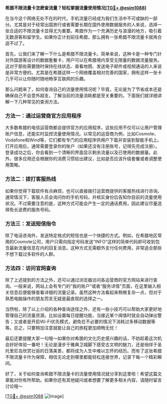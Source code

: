 **希腊不限流量卡怎麽查流量？轻松掌握流量使用情况[[TG💪+ @esim1088](https://t.me/s/esim1088)]**

在当今这个网络无处不在的时代，手机流量已经成为我们生活中不可或缺的一部分。尤其是对于经常出国旅行或者需要长期在国外使用数据服务的人来说，选择一张合适的不限流量卡显得尤为重要。希腊作为一个充满历史与浪漫的地方，吸引着无数游客和留学生。如果你正计划前往希腊，那么拥有一张希腊不限流量卡就再合适不过了。

首先，让我们来了解一下什么是希腊不限流量卡。简单来说，这种卡是一种专门针对外国游客设计的数据套餐卡，用户可以在希腊境内享受无限量的数据流量服务。这对于那些需要随时保持在线状态、查看地图、发送电子邮件或视频通话的人来说是非常方便的。尤其是在希腊这样一个网络覆盖相对完善的国家，拥有这样一张卡几乎可以让你随时随地畅享互联网的乐趣。

那么问题来了，如何查询自己的流量使用情况呢？毕竟，无论是为了节省成本还是确保自己不会意外超支，了解当前的流量消耗都是至关重要的。下面我们就详细讲解一下几种常见的查询方法。

### 方法一：通过运营商官方应用程序

大多数希腊的电信运营商都会提供官方的应用程序，这些应用不仅可以让用户管理账户信息，还能实时监控流量使用情况。以常见的运营商为例，比如Cosmote、Vodafone和Wind等，它们都有专门的应用程序供用户下载并安装到智能手机上。打开应用后，通常需要登录你的账户（如果还没有注册账号，记得先完成注册）。登录成功之后，你会看到一个清晰的界面显示剩余流量以及已使用的数据量。此外，很多应用还会根据你的消费习惯给出建议，比如是否应该升级套餐或者调整使用策略。

### 方法二：拨打客服热线

如果你觉得下载软件有点麻烦，也可以直接拨打运营商提供的客服热线进行咨询。通常情况下，客服人员会询问你的手机号码，并核实身份后告知你目前的流量使用状况。不过需要注意的是，这种方式可能会产生一定的通话费用，因此建议尽量选择免长途费的服务号码。

### 方法三：发送短信指令

除了电话咨询外，发送特定格式的短信也是一个快捷的方式。例如，在希腊地区常用的Cosmote公司，用户只需向指定号码发送“INFO”这样的简单代码即可收到包含最新流量信息在内的回复消息。这种方式无需额外支付任何费用，非常适合那些不想下载过多软件的人群。

### 方法四：访问官网查询

除了上述提到的方法之外，还可以通过浏览器访问各运营商的官方网站来进行查询。一般来说，网站上会有专门的“我的账户”或者“服务详情”页面，在这里输入相关信息后便能够查看详细的流量记录。虽然这种方法看起来稍微复杂一点，但对于熟悉电脑操作的朋友而言无疑是最直观的选择之一。

当然啦，除了以上介绍的各种查询途径之外，还有一些小技巧可以帮助大家更好地管理自己的流量资源。比如设置每日提醒功能，当接近某个阈值时就会自动弹出警告；又或者是开启Wi-Fi优先模式，避免在不必要的情况下消耗过多移动数据等等。总之，只要稍加注意就能让自己的旅程更加顺畅无忧！

最后还要提醒大家一句哦～如果你对希腊的文化历史感兴趣的话，不妨趁着这次机会好好体验一番吧！无论是漫步于雅典卫城脚下感受古文明的魅力，还是徜徉于圣托里尼岛欣赏壮丽的日落美景，都将成为人生中难以忘怀的经历。而有了这张希腊不限流量卡作为保障，相信无论走到哪里都能轻松连接世界，记录下每一个精彩瞬间。

好了，关于如何查询希腊不限流量卡的流量使用情况就分享到这里啦！希望这篇文章能对你有所帮助。如果你还有其他疑问或者想要了解更多相关内容，请随时留言讨论哦～

[[TG💪+ @esim1088](https://t.me/s/esim1088) ![Image](https://i.postimg.cc/4NQfJmqS/Snipaste-2025-05-13-00-14-12.png)]